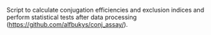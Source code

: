 Script to calculate conjugation efficiencies and exclusion indices and perform statistical tests after data processing (https://github.com/alfbukys/conj_assay/).